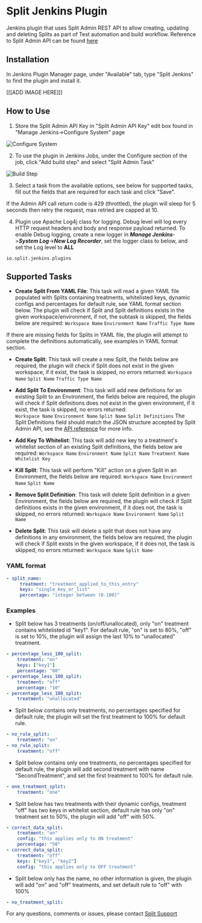 
# Split Jenkins Plugin

Jenkins plugin that uses Split Admin REST API to allow creating,  updating and deleting Splits as part of Test automation and build workflow.
Reference to Split Admin API can be found [here](https://docs.split.io/reference)

## Installation
In Jenkins Plugin Manager page, under "Available" tab, type "Split Jenkins" to find the plugin and install it.

[[[ADD IMAGE HERE]]]

## How to Use

1. Store the Split Admin API Key in "Split Admin API Key" edit box found in "Manage Jenkins->Configure System" page

![Configure System](https://raw.githubusercontent.com/splitio/jenkins-split-plugin/master/images/img1.png?token=AJY6664VJRRJKKIJXVCHYA26T5P24)

2. To use the plugin in Jenkins Jobs, under the Configure section of the job, click "Add build step" and select "Split Admin Task"

![Build Step](https://raw.githubusercontent.com/splitio/jenkins-split-plugin/master/images/img2.png?token=AJY666ZLBIL3ERIPQMARFFS6T5QAA)

3. Select a task from the available options, see below for supported tasks, fill out the fields that are required for each task and click "Save".

<p class="callout info">If the Admin API call return code is 429 (throttled), the plugin will sleep for 5 seconds then retry the request, max retried are capped at 10.</p>

4. Plugin use Apache Log4j class for logging. Debug level will log every HTTP request headers and body and response payload returned.
To enable Debug logging, create a new logger in ***Manage Jenkins***->***System Log***->***New Log Recorder***, set the logger class to below, and set the Log level to **ALL**
```
io.split.jenkins.plugins
```

## Supported Tasks

 * **Create Split From YAML File**: This task will read a given YAML file populated with Splits containing treatments, whitelisted keys, dynamic configs and percentages for default rule, see YAML format section below. The plugin will check if Split and Split definitions exists in the given workspace/environment, if not, the subtask is skipped, the fields below are required:
    `Workspace Name`
    `Environment Name`
    `Traffic Type Name`
<p class="callout info">If there are missing fields for Splits in YAML file, the plugin will attempt to complete the definitions automatically, see examples in YAML format section.</p>

 * **Create Split**: This task will create a new Split, the fields below are required, the plugin will check if Split does not exist in the given workspace, if it exist, the task is skipped, no errors returned: 
    `Workspace Name`
    `Split Name`
    `Traffic Type Name`
    
 * **Add Split To Environment**: This task will add new definitions for an existing Split to an Environment, the fields below are required, the plugin will check if Split definitions does not exist in the given environment, if it exist, the task is skipped, no errors returned:  
    `Workspace Name`
    `Environment Name`
    `Split Name`
    `Split Definitions`
The Split Definitions field should match the JSON structure accepted by Split Admin API, see the [API reference](https://docs.split.io/reference#create-split-definition-in-environment) for more info.

 * **Add Key To Whitelist**: This task will add new key to a treatment's whitelist section of an existing Split definitions, the fields below are required:
    `Workspace Name`
    `Environment Name`
    `Split Name`
    `Treatment Name`
    `Whitelist Key`
    
 * **Kill Split**: This task will perform "Kill" action on a given Split in an Environment,  the fields below are required:
    `Workspace Name`
    `Environment Name`
    `Split Name`
    
 * **Remove Split Definition**: This task will delete Split definition in a given Environment, the fields below are required, the plugin will check if Split definitions exists in the given environment, if it does not, the task is skipped, no errors returned:
    `Workspace Name`
    `Environment Name`
    `Split Name`
    
 * **Delete Split**: This task will delete a split that does not have any definitions in any environment, the fields below are required, the plugin will check if Split exists in the given workspace, if it does not, the task is skipped, no errors returned:
    `Workspace Name`
    `Split Name`
    
### YAML format
```yaml
- split_name:
     treatment: "treatment_applied_to_this_entry"
     keys: "single_key_or_list"
     percentage: "integer between (0-100)"
```

### Examples

 * Split below has 3 treatments (on/off/unallocated), only "on" treatment contains whitelisted id "key1". For default rule, "on" is set to 80%, "off" is set to 10%, the plugin will assign the last 10% to "unallocated" treatment. 
```yaml
- percentage_less_100_split:
    treatment: "on"
    keys: ["key1"]
    percentage: "80"
- percentage_less_100_split:
    treatment: "off"
    percentage: "10"
- percentage_less_100_split:
    treatment: "unallocated"
```    
 * Split below contains only treatments, no percentages specified for default rule, the plugin will set the first treatment to 100% for default rule.
```yaml
- no_rule_split:
    treatment: "on"
- no_rule_split:
    treatment: "off"
```    
 * Split below contains only one treatments, no percentages specified for default rule, the plugin will add second treatment with name "SecondTreatment", and set the first treatment to 100% for default rule.
```yaml
- one_treatment_split:
    treatment: "one"
```    
 * Split below has two treatments with their dynamic configs, treatment "off" has two keys in whitelist section, default rule has only "on" treatment set to 50%, the plugin will add "off" with 50%.
```yaml
- correct_data_split:
    treatment: "on"
    config: "this applies only to ON treatment"
    percentage: "50"
- correct_data_split:
    treatment: "off"
    keys: ["key1", "key2"]
    config: "this applies only to OFF treatment"
```
 * Split below only has the name, no other information is given, the plugin will add "on" and "off" treatments, and set default rule to "off" with 100%
```yaml
- no_treatment_split:
```
For any questions, comments or issues, please contact [Split Support](mailto:support@split.io)
